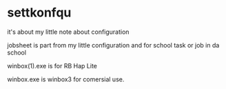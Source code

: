 # settkonfqu
it's about my little note about configuration

jobsheet is part from my little configuration and for school task or job in da school

winbox(1).exe is for RB Hap Lite  

winbox.exe is winbox3 for comersial use.
